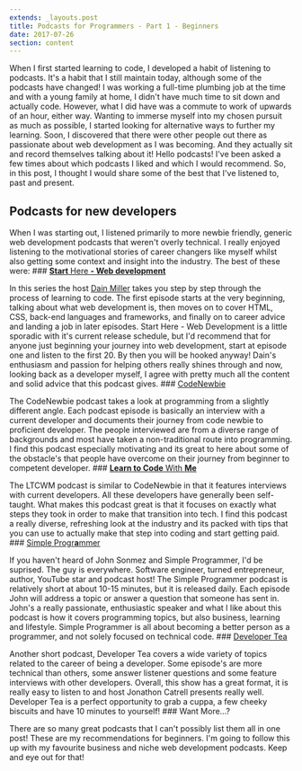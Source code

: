 ```yaml
---
extends: _layouts.post
title: Podcasts for Programmers - Part 1 - Beginners
date: 2017-07-26
section: content
---
```


When I first started learning to code, I developed a habit of listening to podcasts. It's a habit that I still maintain today, although some of the podcasts have changed! I was working a full-time plumbing job at the time and with a young family at home, I didn't have much time to sit down and actually code. However, what I did have was a commute to work of upwards of an hour, either way. Wanting to immerse myself into my chosen pursuit as much as possible, I started looking for alternative ways to further my learning. Soon, I discovered that there were other people out there as passionate about web development as I was becoming. And they actually sit and record themselves talking about it! Hello podcasts! I've been asked a few times about which podcasts I liked and which I would recommend. So, in this post, I thought I would share some of the best that I've listened to, past and present.

Podcasts for new developers
---------------------------

When I was starting out, I listened primarily to more newbie friendly, generic web development podcasts that weren't overly technical. I really enjoyed listening to the motivational stories of career changers like myself whilst also getting some context and insight into the industry. The best of these were: ### [**Start** Here **- Web development**](http://starthere.fm/webdev)

In this series the host [Dain Miller](http://dain.io/) takes you step by step through the process of learning to code. The first episode starts at the very beginning, talking about what web development is, then moves on to cover HTML, CSS, back-end languages and frameworks, and finally on to career advice and landing a job in later episodes. Start Here - Web Development is a little sporadic with it's current release schedule, but I'd recommend that for anyone just beginning your journey into web development, start at episode one and listen to the first 20. By then you will be hooked anyway! Dain's enthusiasm and passion for helping others really shines through and now, looking back as a developer myself, I agree with pretty much all the content and solid advice that this podcast gives. ### [CodeNewbie](http://www.codenewbie.org/podcast)

The CodeNewbie podcast takes a look at programming from a slightly different angle. Each podcast episode is basically an interview with a current developer and documents their journey from code newbie to proficient developer. The people interviewed are from a diverse range of backgrounds and most have taken a non-traditional route into programming. I find this podcast especially motivating and its great to here about some of the obstacle's that people have overcome on their journey from beginner to competent developer. ### [**Learn to Code** With **Me**](https://learntocodewith.me/podcast/)

The LTCWM podcast is similar to CodeNewbie in that it features interviews with current developers. All these developers have generally been self-taught. What makes this podcast great is that it focuses on exactly what steps they took in order to make that transition into tech. I find this podcast a really diverse, refreshing look at the industry and its packed with tips that you can use to actually make that step into coding and start getting paid. ### [Simple Progr**a**mmer](https://simpleprogrammer.com/podcasts/)

If you haven't heard of John Sonmez and Simple Programmer, I'd be suprised. The guy is everywhere. Software engineer, turned entrepreneur, author, YouTube star and podcast host! The Simple Programmer podcast is relatively short at about 10-15 minutes, but it is released daily. Each episode John will address a topic or answer a question that someone has sent in. John's a really passionate, enthusiastic speaker and what I like about this podcast is how it covers programming topics, but also business, learning and lifestyle. Simple Programmer is all about becoming a better person as a programmer, and not solely focused on technical code. ### [Developer Tea](https://spec.fm/podcasts/developer-tea)

Another short podcast, Developer Tea covers a wide variety of topics related to the career of being a developer. Some episode's are more technical than others, some answer listener questions and some feature interviews with other developers. Overall, this show has a great format, it is really easy to listen to and host Jonathon Catrell presents really well. Developer Tea is a perfect opportunity to grab a cuppa, a few cheeky biscuits and have 10 minutes to yourself! ### Want More...?

There are so many great podcasts that I can't possibly list them all in one post! These are my recommendations for beginners. I'm going to follow this up with my favourite business and niche web development podcasts. Keep and eye out for that!
